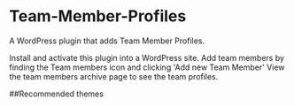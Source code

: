 # Team-Member-Profiles
A WordPress plugin that adds Team Member Profiles.

Install and activate this plugin into a WordPress site.
Add team members by finding the Team members icon and clicking 'Add new Team Member'
View the team members archive page to see the team profiles.

##Recommended themes 


